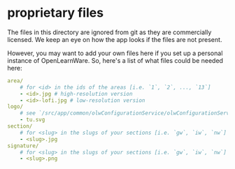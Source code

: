 # proprietary files

The files in this directory are ignored from git as they are commercially licensed. We keep an eye on how the app looks if the files are not present.

However, you may want to add your own files here if you set up a personal instance of OpenLearnWare. So, here's a list of what files could be needed here:

```yaml
area/
    # for <id> in the ids of the areas [i.e. `1`, `2`, ..., `13`]
    - <id>.jpg # high-resolution version
    - <id>-lofi.jpg # low-resolution version
logo/
    # see `/src/app/common/olwConfigurationService/olwConfigurationService.js` on how we use this
    - tu.svg
section/
    # for <slug> in the slugs of your sections [i.e. `gw`, `iw`, `nw`]
    - <slug>.jpg
signature/
    # for <slug> in the slugs of your sections [i.e. `gw`, `iw`, `nw`]
    - <slug>.png
```